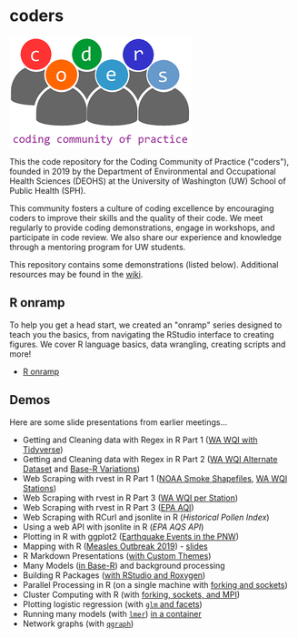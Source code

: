# coders

![](images/coders_logo_color_vy_small.png)

This the code repository for the Coding Community of Practice ("coders"), 
founded in 2019 by the Department of Environmental and Occupational Health 
Sciences (DEOHS) at the University of Washington (UW) School of Public 
Health (SPH).

This community fosters a culture of coding excellence by encouraging coders 
to improve their skills and the quality of their code. We meet regularly to 
provide coding demonstrations, engage in workshops, and participate in code 
review. We also share our experience and knowledge through a mentoring program 
for UW students.

This repository contains some demonstrations (listed below). Additional 
resources may be found in the [wiki](wiki).

## R onramp

To help you get a head start, we created an "onramp" series designed to teach 
you the basics, from navigating the RStudio interface to creating figures. 
We cover R language basics, data wrangling, creating scripts and more!

- [R onramp](https://github.com/deohs/r_onramp)

## Demos

Here are some slide presentations from earlier meetings...

* Getting and Cleaning data with Regex in R Part 1 ([WA WQI with Tidyverse](demos/data_import/wa_wqi/get_wa_wqi.md))
* Getting and Cleaning data with Regex in R Part 2 ([WA WQI Alternate Dataset](demos/data_import/wa_wqi/get_wa_wqi_alt.md) and [Base-R Variations](demos/data_import/wa_wqi/get_wa_wqi_2013_with_base_R.md))
* Web Scraping with rvest in R Part 1 ([NOAA Smoke Shapefiles](demos/data_import/noaa_smoke/get_noaa_smoke.md), [WA WQI Stations](demos/data_import/wa_wqi/get_wa_wqi_stations.md))
* Web Scraping with rvest in R Part 3 ([WA WQI per Station](demos/data_import/wa_wqi/get_wa_wqi_per_station.md))
* Web Scraping with rvest in R Part 3 ([EPA AQI](demos/data_import/epa_aqi/getAQI.md))
* Web Scraping with RCurl and jsonlite in R (_Historical Pollen Index_)
* Using a web API with jsonlite in R (_EPA AQS API_)
* Plotting in R with ggplot2 ([Earthquake Events in the PNW](demos/data_viz/ggplot2%20Presentation/ggplot_presentation_output.md))
* Mapping with R ([Measles Outbreak 2019](demos/data_viz/mapping_wa_measles_outbreak_2019/wa_measles_outbreak_2019.Rmd)) - [slides](https://staff.washington.edu/high/wa_measles_outbreak_2019.html)
* R Markdown Presentations ([with Custom Themes](demos/pres/pres_demo/Presentations_with_R.md))
* Many Models ([in Base-R](demos/models/bootstrapping/chicago_pollution.md)) and background processing
* Building R Packages ([with RStudio and Roxygen](demos/packages/building_packages/building_r_packages.md))
* Parallel Processing in R (on a single machine with [forking and sockets](demos/hpc/parallel_processing/Parallel_Example_CrossPlatform.md))
* Cluster Computing with R (with [forking, sockets, and MPI](demos/hpc/parallel_processing/Cluster_Computing.md))
* Plotting logistic regression (with [`glm` and facets](demos/models/plotting_logistic_regression_with_glm_and_facets.md))
* Running many models (with [`lmer`](demos/models/many_models_with_lmer.md)) [in a container](https://github.com/brianhigh/many_models_with_lmer)
* Network graphs (with [`qgraph`](demos/data_viz/network_graphs_with_qgraph/grant_awards.md))

